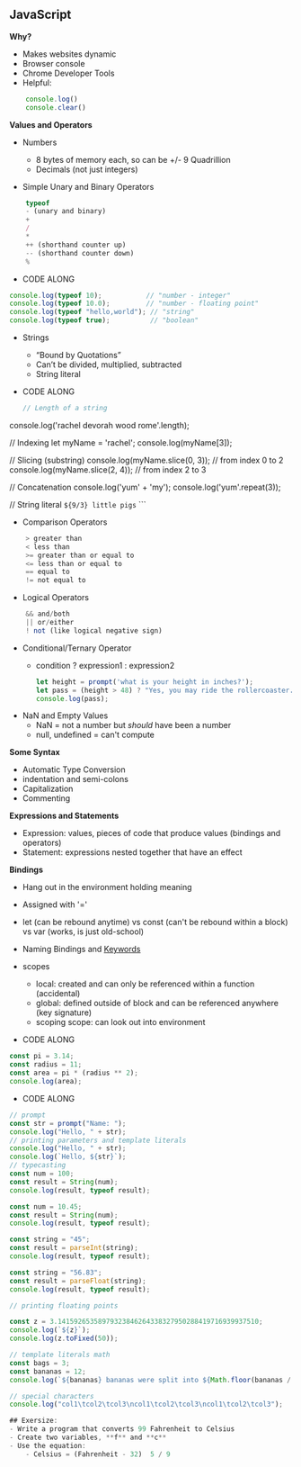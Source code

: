 ## JavaScript

**Why?**

- Makes websites dynamic
- Browser console
- Chrome Developer Tools
- Helpful:
```javascript
	console.log()
	console.clear()
```

**Values and Operators**

- Numbers
	- 8 bytes of memory each, so can be +/- 9 Quadrillion
	- Decimals (not just integers)

- Simple Unary and Binary Operators

```javascript
	typeof
	- (unary and binary)
	+
	/
	*
	++ (shorthand counter up)
	-- (shorthand counter down)
	%
```
- CODE ALONG
```javascript
console.log(typeof 10);           // "number - integer"
console.log(typeof 10.0);         // "number - floating point"
console.log(typeof "hello,world"); // "string"
console.log(typeof true);          // "boolean"
```
- Strings
	- “Bound by Quotations”
	- Can’t be divided, multiplied, subtracted
	- String literal

- CODE ALONG
	```javascript
	// Length of a string
console.log('rachel devorah wood rome'.length);

// Indexing
let myName = 'rachel';
console.log(myName[3]);

// Slicing (substring)
console.log(myName.slice(0, 3));  // from index 0 to 2
console.log(myName.slice(2, 4));  // from index 2 to 3

// Concatenation
console.log('yum' + 'my');
console.log('yum'.repeat(3));

// String literal
`${9/3} little pigs`
	```
- Comparison Operators

```javascript
	> greater than
	< less than
	>= greater than or equal to
	<= less than or equal to
	== equal to
	!= not equal to
```
- Logical Operators

```javascript
	&& and/both
	|| or/either
	! not (like logical negative sign)
```
- Conditional/Ternary Operator
	 - condition ? expression1 : expression2

		```javascript
		let height = prompt('what is your height in inches?');
		let pass = (height > 48) ? "Yes, you may ride the rollercoaster." : "Sorry, you may not ride the rollercoaster.";
		console.log(pass);
		```
- NaN and Empty Values
	- NaN = not a number but *should* have been a number
	- null, undefined = can't compute

**Some Syntax**

- Automatic Type Conversion
- indentation and semi-colons
- Capitalization
- Commenting

**Expressions and Statements**
- Expression: values, pieces of code that produce values (bindings and operators)
- Statement: expressions nested together that have an effect

**Bindings**

- Hang out in the environment holding meaning
- Assigned with '='
- let (can be rebound anytime) vs const (can't be rebound within a block) vs var (works, is just old-school)
- Naming Bindings and [Keywords](https://www.w3schools.com/js/js_reserved.asp)
- scopes
	- local: created and can only be referenced within a function (accidental)
	- global: defined outside of block and can be referenced anywhere (key signature)
	- scoping scope: can look out into environment

- CODE ALONG
```javascript
const pi = 3.14;
const radius = 11;
const area = pi * (radius ** 2);
console.log(area);
```

- CODE ALONG
```javascript
// prompt
const str = prompt("Name: ");
console.log("Hello, " + str);
// printing parameters and template literals
console.log("Hello, " + str);
console.log(`Hello, ${str}`);
// typecasting
const num = 100;
const result = String(num);
console.log(result, typeof result);

const num = 10.45;
const result = String(num);
console.log(result, typeof result);

const string = "45";
const result = parseInt(string);
console.log(result, typeof result);

const string = "56.83";
const result = parseFloat(string);
console.log(result, typeof result);

// printing floating points

const z = 3.14159265358979323846264338327950288419716939937510;
console.log(`${z}`);
console.log(z.toFixed(50));

// template literals math
const bags = 3;
const bananas = 12;
console.log(`${bananas} bananas were split into ${Math.floor(bananas / bags)} groups to fit into ${bags} bags.`);

// special characters
console.log("col1\tcol2\tcol3\ncol1\tcol2\tcol3\ncol1\tcol2\tcol3");

## Exersize:
- Write a program that converts 99 Fahrenheit to Celsius
- Create two variables, **f** and **c**
- Use the equation:
	- Celsius = (Fahrenheit - 32)  5 / 9
